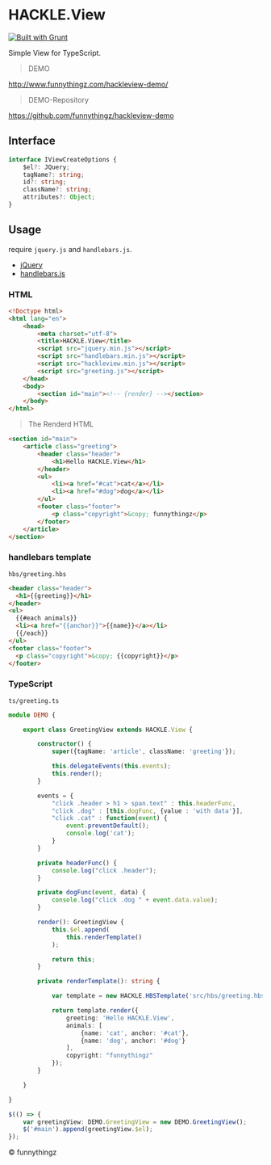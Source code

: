 # HACKLE.View

[![Built with Grunt](https://cdn.gruntjs.com/builtwith.png)](http://gruntjs.com/)

Simple View for TypeScript.

> DEMO

http://www.funnythingz.com/hackleview-demo/

> DEMO-Repository

https://github.com/funnythingz/hackleview-demo


## Interface

```typescript
interface IViewCreateOptions {
    $el?: JQuery;
    tagName?: string;
    id?: string;
    className?: string;
    attributes?: Object;
}
```

## Usage

require `jquery.js` and `handlebars.js`.

- [jQuery](http://jquery.com/)
- [handlebars.js](http://handlebarsjs.com/)

### HTML

```html
<!Doctype html>
<html lang="en">
    <head>
        <meta charset="utf-8">
        <title>HACKLE.View</title>
        <script src="jquery.min.js"></script>
        <script src="handlebars.min.js"></script>
        <script src="hackleview.min.js"></script>
        <script src="greeting.js"></script>
    </head>
    <body>
        <section id="main"><!-- {render} --></section>
    </body>
</html>
```

> The Renderd HTML

```html
<section id="main">
    <article class="greeting">
        <header class="header">
            <h1>Hello HACKLE.View</h1>
        </header>
        <ul>
            <li><a href="#cat">cat</a></li>
            <li><a href="#dog">dog</a></li>
        </ul>
        <footer class="footer">
            <p class="copyright">&copy; funnythingz</p>
        </footer>
    </article>
</section>
```

### handlebars template

`hbs/greeting.hbs`

```html
<header class="header">
  <h1>{{greeting}}</h1>
</header>
<ul>
  {{#each animals}}
  <li><a href="{{anchor}}">{{name}}</a></li>
  {{/each}}
</ul>
<footer class="footer">
  <p class="copyright">&copy; {{copyright}}</p>
</footer>
```

### TypeScript

`ts/greeting.ts`

```typescript
module DEMO {

    export class GreetingView extends HACKLE.View {

        constructor() {
            super({tagName: 'article', className: 'greeting'});

            this.delegateEvents(this.events);
            this.render();
        }

        events = {
            "click .header > h1 > span.text" : this.headerFunc,
            "click .dog" : [this.dogFunc, {value : 'with data'}],
            "click .cat" : function(event) {
                event.preventDefault();
                console.log('cat');
            }
        }

        private headerFunc() {
            console.log("click .header");
        }

        private dogFunc(event, data) {
            console.log("click .dog " + event.data.value);
        }

        render(): GreetingView {
            this.$el.append(
                this.renderTemplate()
            );

            return this;
        }

        private renderTemplate(): string {

            var template = new HACKLE.HBSTemplate('src/hbs/greeting.hbs');

            return template.render({
                greeting: 'Hello HACKLE.View',
                animals: [
                    {name: 'cat', anchor: '#cat'},
                    {name: 'dog', anchor: '#dog'}
                ],
                copyright: "funnythingz"
            });
        }

    }

}

$(() => {
    var greetingView: DEMO.GreetingView = new DEMO.GreetingView();
    $('#main').append(greetingView.$el);
});
```

&copy; funnythingz
